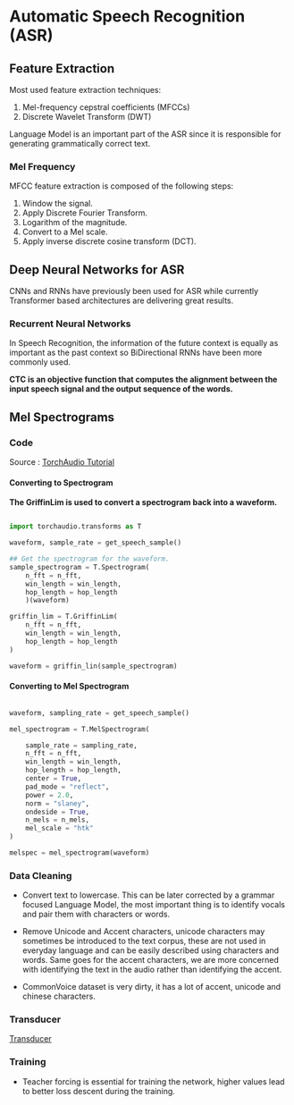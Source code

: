 # Automatic Speech Recognition (ASR)

## Feature Extraction

Most used feature extraction techniques:

1. Mel-frequency cepstral coefficients (MFCCs)
2. Discrete Wavelet Transform (DWT)

Language Model is an important part of the ASR since it is responsible for generating grammatically correct text.

### Mel Frequency

MFCC feature extraction is composed of the following steps:

1. Window the signal.
2. Apply Discrete Fourier Transform.
3. Logarithm of the magnitude.
4. Convert to a Mel scale.
5. Apply inverse discrete cosine transform (DCT).

## Deep Neural Networks for ASR

CNNs and RNNs have previously been used for ASR while currently Transformer based architectures are delivering great results.

### Recurrent Neural Networks

In Speech Recognition, the information of the future context is equally as important as the past context so BiDirectional RNNs have been more commonly used.

**CTC is an objective function that computes the alignment between the input speech signal and the output sequence of the words.**

## Mel Spectrograms

### Code

Source : [TorchAudio Tutorial](https://pytorch.org/audio/0.11.0/tutorials/audio_feature_extractions_tutorial.html#spectrogram)

#### Converting to Spectrogram

**The GriffinLim is used to convert a spectrogram back into a waveform.**


```Python

import torchaudio.transforms as T

waveform, sample_rate = get_speech_sample()

## Get the spectrogram for the waveform.
sample_spectrogram = T.Spectrogram(
    n_fft = n_fft,
    win_length = win_length,
    hop_length = hop_length
    )(waveform)

griffin_lim = T.GriffinLim(
    n_fft = n_fft,
    win_length = win_length,
    hop_length = hop_length
)

waveform = griffin_lin(sample_spectrogram)

```

#### Converting to Mel Spectrogram

```Python

waveform, sampling_rate = get_speech_sample()

mel_spectrogram = T.MelSpectrogram(

    sample_rate = sampling_rate,
    n_fft = n_fft,
    win_length = win_length,
    hop_length = hop_length,
    center = True,
    pad_mode = "reflect",
    power = 2.0,
    norm = "slaney",
    ondeside = True,
    n_mels = n_mels,
    mel_scale = "htk"
)

melspec = mel_spectrogram(waveform)
```

### Data Cleaning

- Convert text to lowercase. This can be later corrected by a grammar focused Language Model, the most important thing is to identify vocals and pair them with characters or words.

- Remove Unicode and Accent characters, unicode characters may sometimes be introduced to the text corpus, these are not used in everyday language and can be easily described using characters and words. Same goes for the accent characters, we are more concerned with identifying the text in the audio rather than identifying the accent.

- CommonVoice dataset is very dirty, it has a lot of accent, unicode and chinese characters.

### Transducer

[Transducer](https://lorenlugosch.github.io/posts/2020/11/transducer/)



### Training

- Teacher forcing is essential for training the network, higher values lead to better loss descent during the training. 